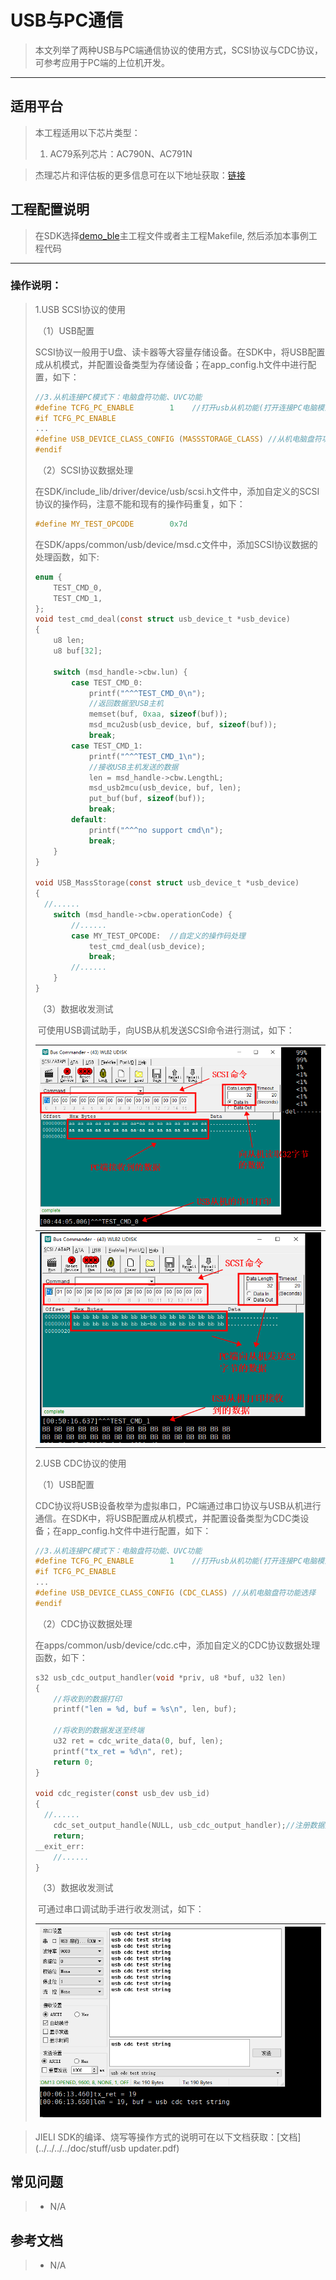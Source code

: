 ﻿# USB与PC通信

> 本文列举了两种USB与PC端通信协议的使用方式，SCSI协议与CDC协议，可参考应用于PC端的上位机开发。

---

## 适用平台

> 本工程适用以下芯片类型：
>
> 1. AC79系列芯片：AC790N、AC791N

> 杰理芯片和评估板的更多信息可在以下地址获取：[链接](https://shop321455197.taobao.com/?spm=a230r.7195193.1997079397.2.2a6d391d3n5udo)

## 工程配置说明

> 在SDK选择[demo_ble](../../../demo/demo_ble/board/)主工程文件或者主工程Makefile, 然后添加本事例工程代码

---



### 操作说明：

> 1.USB SCSI协议的使用
>
> ​	（1）USB配置
>
> ​		SCSI协议一般用于U盘、读卡器等大容量存储设备。在SDK中，将USB配置成从机模式，并配置设备类型为存储设备；在app_config.h文件中进行配置，如下：
>
> ```c
> //3.从机连接PC模式下：电脑盘符功能、UVC功能
> #define TCFG_PC_ENABLE		1    //打开usb从机功能(打开连接PC电脑模式)
> #if TCFG_PC_ENABLE
> ...
> #define USB_DEVICE_CLASS_CONFIG (MASSSTORAGE_CLASS) //从机电脑盘符功能选择
> #endif
> 
> ```
>
> ​	（2）SCSI协议数据处理
>
> ​		在SDK/include_lib/driver/device/usb/scsi.h文件中，添加自定义的SCSI协议的操作码，注意不能和现有的操作码重复，如下：
>
> ```c
> #define MY_TEST_OPCODE        0x7d
> ```
>
> ​		在SDK/apps/common/usb/device/msd.c文件中，添加SCSI协议数据的处理函数，如下:
>
> ```c
> enum {
>     TEST_CMD_0,
>     TEST_CMD_1,
> };
> void test_cmd_deal(const struct usb_device_t *usb_device)
> {
>     u8 len;
>     u8 buf[32]; 
>     
>     switch (msd_handle->cbw.lun) {
>         case TEST_CMD_0: 
>             printf("^^^TEST_CMD_0\n");
>             //返回数据至USB主机
>             memset(buf, 0xaa, sizeof(buf));
>             msd_mcu2usb(usb_device, buf, sizeof(buf));
>             break;
>         case TEST_CMD_1:
>             printf("^^^TEST_CMD_1\n");
>             //接收USB主机发送的数据
>             len = msd_handle->cbw.LengthL;
>             msd_usb2mcu(usb_device, buf, len);
>             put_buf(buf, sizeof(buf));
>             break;
>         default:
>             printf("^^^no support cmd\n");
>             break; 
>     }
> }
> 
> void USB_MassStorage(const struct usb_device_t *usb_device)
> {
> 	//......
>     switch (msd_handle->cbw.operationCode) {
>         //......
>         case MY_TEST_OPCODE:	//自定义的操作码处理
>             test_cmd_deal(usb_device);
>             break;
>         //......
>     }
> }
> ```
>
> ​		（3）数据收发测试
>
> ​			可使用USB调试助手，向USB从机发送SCSI命令进行测试，如下：
>
> | ![1](.\1.png) |
> | ------------- |
> | ![2](.\2.png) |
>
> 
>
> 2.USB CDC协议的使用
>
> ​	（1）USB配置
>
> ​		CDC协议将USB设备枚举为虚拟串口，PC端通过串口协议与USB从机进行通信。在SDK中，将USB配置成从机模式，并配置设备类型为CDC类设备；在app_config.h文件中进行配置，如下：
>
> ```c
> //3.从机连接PC模式下：电脑盘符功能、UVC功能
> #define TCFG_PC_ENABLE		1    //打开usb从机功能(打开连接PC电脑模式)
> #if TCFG_PC_ENABLE
> ...
> #define USB_DEVICE_CLASS_CONFIG (CDC_CLASS) //从机电脑盘符功能选择
> #endif
> 
> ```
>
> ​	（2）CDC协议数据处理
>
> ​	在apps/common/usb/device/cdc.c中，添加自定义的CDC协议数据处理函数，如下：
>
> ```c
> s32 usb_cdc_output_handler(void *priv, u8 *buf, u32 len)
> {
>     //将收到的数据打印
>     printf("len = %d, buf = %s\n", len, buf);
>     
>     //将收到的数据发送至终端
>     u32 ret = cdc_write_data(0, buf, len);
>     printf("tx_ret = %d\n", ret);
>     return 0;
> }
> 
> void cdc_register(const usb_dev usb_id)
> {
> 	//......
>     cdc_set_output_handle(NULL, usb_cdc_output_handler);//注册数据处理函数
>     return;
> __exit_err:
>     //......
> }
> ```
>
> ​		（3）数据收发测试
>
> ​			可通过串口调试助手进行收发测试，如下：
>
> | ![3](.\3.png) |
> | ------------------------------------------------------------ |

> JIELI SDK的编译、烧写等操作方式的说明可在以下文档获取：[文档](../../../../doc/stuff/usb updater.pdf)
>

## 常见问题

> * N/A

## 参考文档

> * N/A
